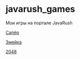 # javarush_games

Мои игры на портале JavaRush

[Сапёр](https://javarush.ru/projects/apps/109766)

[Змейка](https://javarush.ru/projects/apps/34738)

[2048](https://javarush.ru/projects/apps/129978)
